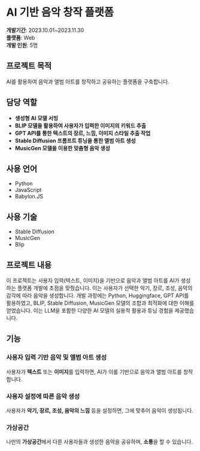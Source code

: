 # AI 기반 음악 창작 플랫폼

**개발기간**: 2023.10.01~2023.11.30  
**플랫폼**: Web  
**개발 인원**: 5명  

## 프로젝트 목적
AI를 활용하여 음악과 앨범 아트를 창작하고 공유하는 플랫폼을 구축합니다.

## 담당 역할
- **생성형 AI 모델 서빙**
- **BLIP 모델을 활용하여 사용자가 입력한 이미지의 키워드 추출**
- **GPT API를 통한 텍스트의 장르, 느낌, 이미지 스타일 추출 작업**
- **Stable Diffusion 프롬프트 튜닝을 통한 앨범 아트 생성**
- **MusicGen 모델을 이용한 맞춤형 음악 생성**

## 사용 언어
- Python
- JavaScript
- Babylon.JS

## 사용 기술
- Stable Diffusion
- MusicGen
- Blip

## 프로젝트 내용
이 프로젝트는 사용자 입력(텍스트, 이미지)을 기반으로 음악과 앨범 아트를 AI가 생성하는 플랫폼 개발에 초점을 맞췄습니다. 이는 사용자가 선택한 악기, 장르, 조성, 음악의 감각에 따라 음악을 생성합니다. 개발 과정에는 Python, Huggingface, GPT API를 활용하였고, BLIP, Stable Diffusion, MusicGen 모델의 조합과 최적화에 대한 이해를 얻었습니다. 이는 LLM을 포함한 다양한 AI 모델의 실용적 활용과 튜닝 경험을 제공했습니다.

## 기능
### 사용자 입력 기반 음악 및 앨범 아트 생성
사용자가 **텍스트** 또는 **이미지**를 입력하면, AI가 이를 기반으로 음악과 앨범 아트를 창작합니다.

### 사용자 설정에 따른 음악 생성
사용자가 **악기, 장르, 조성, 음악의 느낌** 등을 설정하면, 그에 맞추어 음악이 생성됩니다.

### 가상공간
나만의 **가상공간**에서 다른 사용자들과 생성한 음악을 공유하며, **소통**을 할 수 있습니다.
